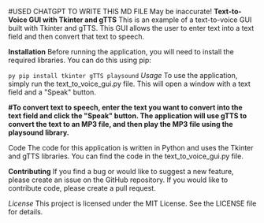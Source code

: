 #USED CHATGPT TO WRITE THIS MD FILE May be inaccurate!
**Text-to-Voice GUI with Tkinter and gTTS**
This is an example of a text-to-voice GUI built with Tkinter and gTTS. This GUI allows the user to enter text into a text field and then convert that text to speech.

**Installation**
Before running the application, you will need to install the required libraries. You can do this using pip:


``py pip install tkinter gTTS playsound``
*Usage*
To use the application, simply run the text_to_voice_gui.py file. This will open a window with a text field and a "Speak" button.

**#To convert text to speech, enter the text you want to convert into the text field and click the "Speak" button. The application will use gTTS to convert the text to an MP3 file, and then play the MP3 file using the playsound library.**

Code
The code for this application is written in Python and uses the Tkinter and gTTS libraries. You can find the code in the text_to_voice_gui.py file.

**Contributing**
If you find a bug or would like to suggest a new feature, please create an issue on the GitHub repository. If you would like to contribute code, please create a pull request.

*License*
This project is licensed under the MIT License. See the LICENSE file for details.
